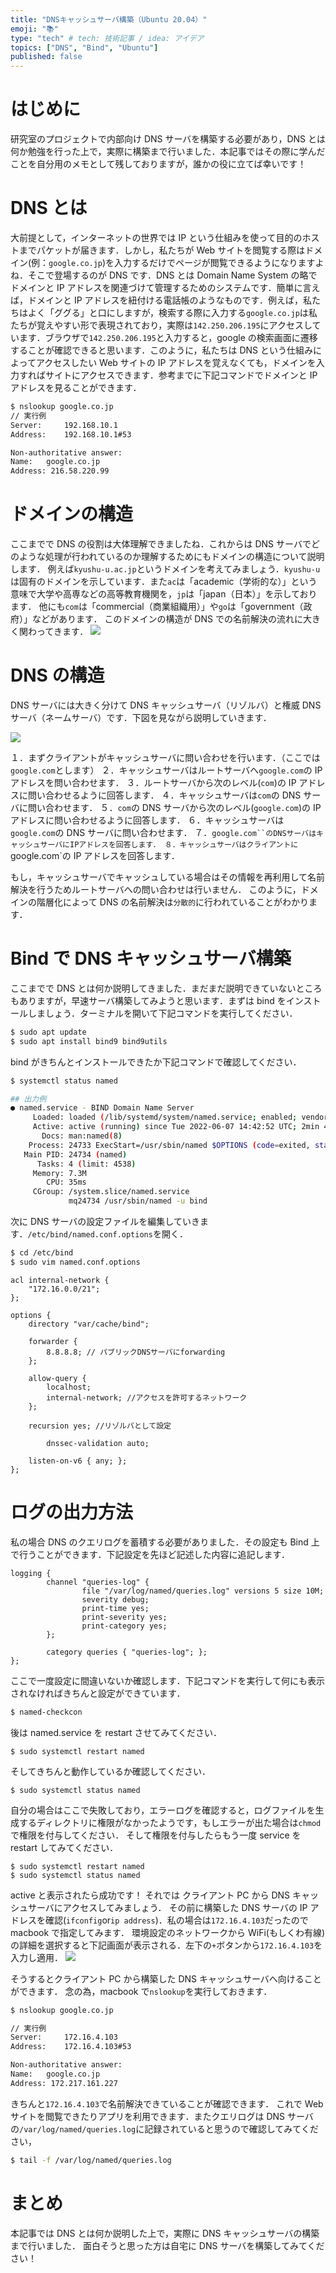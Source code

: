 ```yaml
---
title: "DNSキャッシュサーバ構築（Ubuntu 20.04）"
emoji: "📚"
type: "tech" # tech: 技術記事 / idea: アイデア
topics: ["DNS", "Bind", "Ubuntu"]
published: false
---
```


# はじめに

研究室のプロジェクトで内部向け DNS サーバを構築する必要があり，DNS とは何か勉強を行った上で，実際に構築まで行いました．本記事ではその際に学んだことを自分用のメモとして残しておりますが，誰かの役に立てば幸いです！

# DNS とは

大前提として，インターネットの世界では IP という仕組みを使って目的のホストまでパケットが届きます．しかし，私たちが Web サイトを閲覧する際はドメイン(例：`google.co.jp`)を入力するだけでページが閲覧できるようになりますよね．そこで登場するのが DNS です．DNS とは Domain Name System の略でドメインと IP アドレスを関連づけて管理するためのシステムです．簡単に言えば，ドメインと IP アドレスを紐付ける電話帳のようなものです．例えば，私たちはよく「ググる」と口にしますが，検索する際に入力する`google.co.jp`は私たちが覚えやすい形で表現されており，実際は`142.250.206.195`にアクセスしています．ブラウザで`142.250.206.195`と入力すると，google の検索画面に遷移することが確認できると思います．このように，私たちは DNS という仕組みによってアクセスしたい Web サイトの IP アドレスを覚えなくても，ドメインを入力すればサイトにアクセスできます．参考までに下記コマンドでドメインと IP アドレスを見ることができます．

```bash
$ nslookup google.co.jp
// 実行例
Server:		192.168.10.1
Address:	192.168.10.1#53

Non-authoritative answer:
Name:	google.co.jp
Address: 216.58.220.99
```

# ドメインの構造

ここまでで DNS の役割は大体理解できましたね．これからは DNS サーバでどのような処理が行われているのか理解するためにもドメインの構造について説明します．
例えば`kyushu-u.ac.jp`というドメインを考えてみましょう．`kyushu-u`は固有のドメインを示しています．また`ac`は「academic（学術的な）」という意味で大学や高専などの高等教育機関を，`jp`は「japan（日本）」を示しております．
他にも`com`は「commercial（商業組織用）」や`go`は「government（政府）」などがあります．
このドメインの構造が DNS での名前解決の流れに大きく関わってきます．
![](/images/9ebfefda4f70eb_image1.png)

# DNS の構造

DNS サーバには大きく分けて DNS キャッシュサーバ（リゾルバ）と権威 DNS サーバ（ネームサーバ）です．下図を見ながら説明していきます．

![](/images/9ebfefda4f70eb_image3.png)

１．まずクライアントがキャッシュサーバに問い合わせを行います．（ここでは`google.com`とします）
２．キャッシュサーバはルートサーバへ`google.com`の IP アドレスを問い合わせます．
３．ルートサーバから次のレベル(`com`)の IP アドレスに問い合わせるように回答します．
４．キャッシュサーバは`com`の DNS サーバに問い合わせます．
５．`com`の DNS サーバから次のレベル(`google.com`)の IP アドレスに問い合わせるように回答します．
６．キャッシュサーバは`google.com`の DNS サーバに問い合わせます．
７．` google.com``のDNSサーバはキャッシュサーバにIPアドレスを回答します． ８．キャッシュサーバはクライアントに `google.com`の IP アドレスを回答します．

もし，キャッシュサーバでキャッシュしている場合はその情報を再利用して名前解決を行うためルートサーバへの問い合わせは行いません．
このように，ドメインの階層化によって DNS の名前解決は`分散的`に行われていることがわかります．

# Bind で DNS キャッシュサーバ構築

ここまでで DNS とは何か説明してきました．まだまだ説明できていないところもありますが，早速サーバ構築してみようと思います．まずは bind をインストールしましょう．ターミナルを開いて下記コマンドを実行してください．

```bash
$ sudo apt update
$ sudo apt install bind9 bind9utils
```

bind がきちんとインストールできたか下記コマンドで確認してください．

```bash
$ systemctl status named

## 出力例
● named.service - BIND Domain Name Server
     Loaded: loaded (/lib/systemd/system/named.service; enabled; vendor preset: enabled)
     Active: active (running) since Tue 2022-06-07 14:42:52 UTC; 2min 47s ago
       Docs: man:named(8)
    Process: 24733 ExecStart=/usr/sbin/named $OPTIONS (code=exited, status=0/SUCCESS)
   Main PID: 24734 (named)
      Tasks: 4 (limit: 4538)
     Memory: 7.3M
        CPU: 35ms
     CGroup: /system.slice/named.service
             mq24734 /usr/sbin/named -u bind
```

次に DNS サーバの設定ファイルを編集していきます．`/etc/bind/named.conf.options`を開く．

```bash
$ cd /etc/bind
$ sudo vim named.conf.options
```

```dns-zone-file
acl internal-network {
	"172.16.0.0/21";
};

options {
	directory "var/cache/bind";

	forwarder {
		8.8.8.8; // パブリックDNSサーバにforwarding
	};

	allow-query {
		localhost;
		internal-network; //アクセスを許可するネットワーク
	};

	recursion yes; //リゾルバとして設定

        dnssec-validation auto;

	listen-on-v6 { any; };
};
```

# ログの出力方法

私の場合 DNS のクエリログを蓄積する必要がありました．その設定も Bind 上で行うことができます．下記設定を先ほど記述した内容に追記します．

```dns-zone-file
logging {
        channel "queries-log" {
                file "/var/log/named/queries.log" versions 5 size 10M;
                severity debug;
                print-time yes;
                print-severity yes;
                print-category yes;
        };

        category queries { "queries-log"; };
};
```

ここで一度設定に間違いないか確認します．下記コマンドを実行して何にも表示されなければきちんと設定ができています．

```bash
$ named-checkcon
```

後は named.service を restart させてみてください．

```
$ sudo systemctl restart named
```

そしてきちんと動作しているか確認してください．

```
$ sudo systemctl status named
```

自分の場合はここで失敗しており，エラーログを確認すると，ログファイルを生成するディレクトリに権限がなかったようです，もしエラーが出た場合は`chmod`で権限を付与してください．
そして権限を付与したらもう一度 service を restart してみてください．

```
$ sudo systemctl restart named
$ sudo systemctl status named
```

active と表示されたら成功です！
それでは クライアント PC から DNS キャッシュサーバにアクセスしてみましょう．
その前に構築した DNS サーバの IP アドレスを確認(`ifconfig`or`ip address`)．私の場合は`172.16.4.103`だったので macbook で指定してみます．
環境設定のネットワークから WiFi(もしくわ有線)の詳細を選択すると下記画面が表示される．左下の`+`ボタンから`172.16.4.103`を入力し適用．
![](/images/9ebfefda4f70eb_image2.png)

そうするとクライアント PC から構築した DNS キャッシュサーバへ向けることができます．
念の為，macbook で`nslookup`を実行しておきます．

```bash
$ nslookup google.co.jp

// 実行例
Server:		172.16.4.103
Address:	172.16.4.103#53

Non-authoritative answer:
Name:	google.co.jp
Address: 172.217.161.227
```

きちんと`172.16.4.103`で名前解決できていることが確認できます．
これで Web サイトを閲覧できたりアプリを利用できます．またクエリログは DNS サーバの`/var/log/named/queries.log`に記録されていると思うので確認してみてください，

```bash
$ tail -f /var/log/named/queries.log
```

# まとめ

本記事では DNS とは何か説明した上で，実際に DNS キャッシュサーバの構築まで行いました．
面白そうと思った方は自宅に DNS サーバを構築してみてください！
